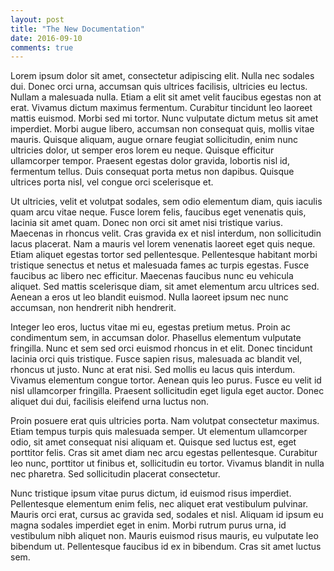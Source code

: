 ```yaml
---
layout: post
title: "The New Documentation"
date: 2016-09-10
comments: true
---
```


Lorem ipsum dolor sit amet, consectetur adipiscing elit. Nulla nec sodales dui. Donec orci urna, accumsan quis ultrices facilisis, ultricies eu lectus. Nullam a malesuada nulla. Etiam a elit sit amet velit faucibus egestas non at erat. Vivamus dictum maximus fermentum. Curabitur tincidunt leo laoreet mattis euismod. Morbi sed mi tortor. Nunc vulputate dictum metus sit amet imperdiet. Morbi augue libero, accumsan non consequat quis, mollis vitae mauris. Quisque aliquam, augue ornare feugiat sollicitudin, enim nunc ultricies dolor, ut semper eros lorem eu neque. Quisque efficitur ullamcorper tempor. Praesent egestas dolor gravida, lobortis nisl id, fermentum tellus. Duis consequat porta metus non dapibus. Quisque ultrices porta nisl, vel congue orci scelerisque et.

Ut ultricies, velit et volutpat sodales, sem odio elementum diam, quis iaculis quam arcu vitae neque. Fusce lorem felis, faucibus eget venenatis quis, lacinia sit amet quam. Donec non orci sit amet nisi tristique varius. Maecenas in rhoncus velit. Cras gravida ex et nisl interdum, non sollicitudin lacus placerat. Nam a mauris vel lorem venenatis laoreet eget quis neque. Etiam aliquet egestas tortor sed pellentesque. Pellentesque habitant morbi tristique senectus et netus et malesuada fames ac turpis egestas. Fusce faucibus ac libero nec efficitur. Maecenas faucibus nunc eu vehicula aliquet. Sed mattis scelerisque diam, sit amet elementum arcu ultrices sed. Aenean a eros ut leo blandit euismod. Nulla laoreet ipsum nec nunc accumsan, non hendrerit nibh hendrerit.

Integer leo eros, luctus vitae mi eu, egestas pretium metus. Proin ac condimentum sem, in accumsan dolor. Phasellus elementum vulputate fringilla. Nunc et sem sed orci euismod rhoncus in et elit. Donec tincidunt lacinia orci quis tristique. Fusce sapien risus, malesuada ac blandit vel, rhoncus ut justo. Nunc at erat nisi. Sed mollis eu lacus quis interdum. Vivamus elementum congue tortor. Aenean quis leo purus. Fusce eu velit id nisl ullamcorper fringilla. Praesent sollicitudin eget ligula eget auctor. Donec aliquet dui dui, facilisis eleifend urna luctus non.

Proin posuere erat quis ultricies porta. Nam volutpat consectetur maximus. Etiam tempus turpis quis malesuada semper. Ut elementum ullamcorper odio, sit amet consequat nisi aliquam et. Quisque sed luctus est, eget porttitor felis. Cras sit amet diam nec arcu egestas pellentesque. Curabitur leo nunc, porttitor ut finibus et, sollicitudin eu tortor. Vivamus blandit in nulla nec pharetra. Sed sollicitudin placerat consectetur.

Nunc tristique ipsum vitae purus dictum, id euismod risus imperdiet. Pellentesque elementum enim felis, nec aliquet erat vestibulum pulvinar. Mauris orci erat, cursus ac gravida sed, sodales et nisl. Aliquam id ipsum eu magna sodales imperdiet eget in enim. Morbi rutrum purus urna, id vestibulum nibh aliquet non. Mauris euismod risus mauris, eu vulputate leo bibendum ut. Pellentesque faucibus id ex in bibendum. Cras sit amet luctus sem.
